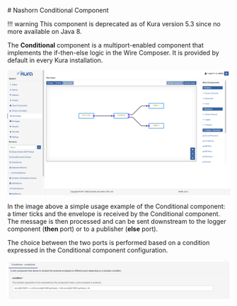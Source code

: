 # Nashorn Conditional Component

!!! warning
    This component is deprecated as of Kura version 5.3 since no more available on Java 8.

The **Conditional** component is a multiport-enabled component that implements the if-then-else logic in the Wire Composer. It is provided by default in every Kura installation.

![Nashorn Conditional Component Example](./images/nashorn-conditional-component-example.png)

In the image above a simple usage example of the Conditional component: a timer ticks and the envelope is received by the Conditional component. The message is then processed and can be sent downstream to the logger component (**then** port) or to a publisher (**else** port).

The choice between the two ports is performed based on a condition expressed in the Conditional component configuration.

![Nashorn Conditional Component Configuration Example](./images/nashorn-conditional-component-conf.png)